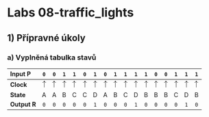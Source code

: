# Labs 08-traffic_lights

## 1) Přípravné úkoly

### a) Vyplněná tabulka stavů

| **Input P** | `0` | `0` | `1` | `1` | `0` | `1` | `0` | `1` | `1` | `1` | `1` | `0` | `0` | `1` | `1` | `1` |
| :-- | :-: | :-: | :-: | :-: | :-: | :-: | :-: | :-: | :-: | :-: | :-: | :-: | :-: | :-: | :-: | :-: |
| **Clock** | ![rising](images/eq_uparrow.png) | ![rising](images/eq_uparrow.png) | ![rising](images/eq_uparrow.png) | ![rising](images/eq_uparrow.png) | ![rising](images/eq_uparrow.png) | ![rising](images/eq_uparrow.png) | ![rising](images/eq_uparrow.png) | ![rising](images/eq_uparrow.png) | ![rising](images/eq_uparrow.png) | ![rising](images/eq_uparrow.png) | ![rising](images/eq_uparrow.png) | ![rising](images/eq_uparrow.png) | ![rising](images/eq_uparrow.png) | ![rising](images/eq_uparrow.png) | ![rising](images/eq_uparrow.png) | ![rising](images/eq_uparrow.png) |
| **State** | A | A | B | C | C | D | A | B | C | D | B | B | B | C | D | B |
| **Output R** | `0` | `0` | `0` | `0` | `0` | `1` | `0` | `0` | `0` | `1` | `0` | `0` | `0` | `0` | `1` | `0` |
